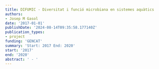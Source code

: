 ```yaml
---
title: DIFUMIC - Diversitat i funció microbiana en sistemes aquàtics
authors:
- Josep M Gasol
date: '2017-01-01'
publishDate: '2024-08-14T09:35:58.177140Z'
publication_types:
- project
funding: 'GENCAT'
summary: 'Start: 2017 End: 2020'
start: '2017'
end: '2020'
abstract: ' - '
---
```

